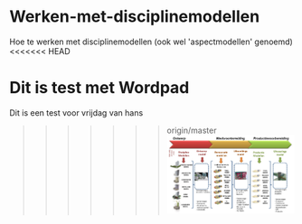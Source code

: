 Werken-met-disciplinemodellen
=============================

Hoe te werken met disciplinemodellen (ook wel 'aspectmodellen' genoemd)
<<<<<<< HEAD

Dit is test met Wordpad
=======
Dit is een test voor vrijdag van hans
>>>>>>> origin/master
![naamgeving aspectmodellen_v1](https://github.com/BIM-Handboek-NL/Werken-met-disciplinemodellen/blob/master/images/Naamgeving%20aspectmodellen_v1.jpg)
